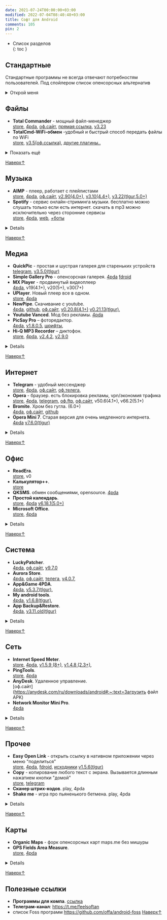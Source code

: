 ```yaml
---
date: 2021-07-24T00:00:00+03:00
modified: 2022-07-04T08:40:48+03:00
title: Софт для Android
comments: 105
pin: 2
---
```


- Список разделов  
{: toc }

## Стандартные
Стандартные программы не всегда отвечают потребностям пользователей.
Под спойлером список опенсорсных альтернатив
<details markdown="1">
<summary markdown="0">Открой меня</summary>
Файлы - Total commander
</details>

## Файлы
<div class="highlight22" markdown="1">

- **Total Commander** - мощный файл-менеджер<br>
  [store](https://play.google.com/store/apps/details?id=com.ghisler.android.TotalCommander),
  [4pda](https://4pda.to/forum/index.php?showtopic=224555), 
  [оф.сайт](https://www.ghisler.com/android.htm#download), 
  [прямая ссылка](https://www.ghisler.com/tcandroid3.apk), 
  [v3.23](https://tlgur.com/d/GW1rxPb4)
- **TotalCmd-WiFi-обмен** -удобный и быстрый способ передать файлы по WiFi<br>
  [store](https://play.google.com/store/apps/details?id=com.ghisler.tcplugins.wifitransfer), 
  [v3.5(оф.ссылка)](http://totalcommander.ch/aplg/tcandroidwifi35.apk), 
  [другие плагины..](https://www.ghisler.com/androidplugins/download/)
</div>

<details markdown="1">
<summary markdown="0">Показать ещё</summary>

- **TotalCmd USB stick plugin by OperaFan** - открывает флешки подключенные через OTG на китайских телефонах с обрезанной прошивкой.<br>
  [4pda](https://4pda.to/forum/index.php?showtopic=224555&st=3300#entry22427381), 
  [v1.3.6](https://tlgur.com/d/GVqJmM68), 
  [телега](https://t.me/FeelSoftAn/164)
- ES Проводник 3.2.5 - устарел. используй тотал
- Sync - синхронизация файлов p2p
- RAR - крутой архиватор
</details>

[Наверх↑](#top)

## Музыка
- **AIMP** - плеер, работает с плейлистами <br>
  [store](https://play.google.com/store/apps/details?id=com.aimp.player),
  [4pda](https://4pda.to/forum/index.php?showtopic=442204),
  [оф.сайт](http://www.aimp.ru/?do=download&os=android),
  [v2.90(4.0+)](https://tlgur.com/d/4AX2qxKg), 
  [v3.10(4.4+)](https://tlgur.com/d/4zexQ7lg), 
  [v3.22(tlgur,5.0+)](https://tlgur.com/d/8l6jQKDg)
- **Spotify** - сервис онлайн-стриминга музыки. бесплатно можно слушать только если есть интернет. скачать в mp3 можно исключительно через сторонние сервисы<br>
  [store](https://play.google.com/store/apps/details?id=com.spotify.music), 
  [4pda](https://4pda.to/forum/index.php?showtopic=248440),
  [web](https://open.spotify.com/), 
  [+боты](./telegram-bots.html#музыка)
<details markdown="1">

- **YouTube Music (vanced)** <br>
  [store](https://play.google.com/store/apps/details?id=com.google.android.apps.youtube.music), 
  [4pda](https://4pda.to/forum/index.php?showtopic=1005964),
  [web](https://music.youtube.com/)
- **Яндекс музыка (мод)**. [telegram](https://t.me/alexstranniklite/14131)
- **Deezer**. [4pda](https://4pda.to/forum/index.php?showtopic=485010)
- **Murglar**. Клиент для стримингов, скачивание. [4pda](https://4pda.to/forum/index.php?showtopic=905252)
- **PlayerPro**. [4pda](https://4pda.to/forum/index.php?showtopic=189092)
- **Shazam** - распознает что за песня сейчас играет. Лайт версия, мод с 4пда. Android 2.3+<br>
  [4pda](https://4pda.to/forum/index.php?showtopic=128657&st=3200#entry107887214),
  [telegram](https://t.me/s/feelsoftan?q=com.shazam.android), 
  [v1.1.0_Lite(2.3+)](https://anonfiles.com/r9bao16by3/Shazam_1.1.0_armeabi-v7a_apk), v12.19.0(6.0+), 9.37,0(5.0+)
</details>

[Наверх↑](#top)

## Медиа
- **QuickPic** - простая и шустрая галерея для стареньких устройств<br>
  [telegram](https://t.me/s/feelsoftan?q=com.alensw.PicFolder),
  [v3.5.0(tlgur)](https://tlgur.com/d/8BOdll0G)
- **Simple Gallery Pro** - опенсорсная галерея.
  [4pda](https://4pda.to/forum/index.php?showtopic=785182)
  [fdroid](https://f-droid.org/en/packages/com.simplemobiletools.gallery.pro/)
- **MX Player** - продвинутый видеоплеер<br>
  [4pda](https://4pda.to/forum/index.php?showtopic=253883),
  v19(4.1+), v20(5+), v30(7+)
- **UPlayer**. Новый плеер все в одном.<br>
  [store](https://play.google.com/store/apps/details?id=uplayer.video.player), 
  [4pda](https://4pda.to/forum/index.php?showtopic=900750)
- **NewPipe**. Скачивание с youtube.<br>
  [4pda](https://4pda.to/forum/index.php?showtopic=694195), 
  [github](https://github.com/TeamNewPipe/NewPipe/releases), 
  [оф.сайт](https://newpipe.net/#download), 
  [v0.20.8(4.1+)](https://tlgur.com/d/GL0ZDJ6G)
  [v0.21.13(tlgur)](https://tlgur.com/d/81vyjo6G), 
- **Youtube Vanced**. Мод без рекламы. 
  [4pda](https://4pda.to/forum/index.php?showtopic=916464)
- **PicSay Pro** – фоторедактор. <br>
  [4pda](https://4pda.to/forum/index.php?showtopic=131210),
  [v1.8.0.5](https://tlgur.com/d/GdX03zrG), 
  [шрифты](#), 
- **Hi-Q MP3 Recorder** – диктофон. <br>
  [store](https://play.google.com/store/apps/details?id=com.hiqrecorder.full),
  [4pda](https://4pda.to/forum/index.php?showtopic=210572),
  [v2.4.2](https://tlgur.com/d/4yq02Lb4),
  [v2.9.0](https://tlgur.com/d/8l6jMXVg)
<details markdown="1">

- **XRecorder** – запись экрана. <br>
  [store](https://play.google.com/store/apps/details?id=videoeditor.videorecorder.screenrecorder),
  [4pda](https://4pda.to/forum/index.php?showtopic=978817), 
  [v2.1.2 (5+)](https://tlgur.com/d/GaxZEpE8)
- **LazyMedia Deluxe**. [4pda](https://4pda.to/forum/index.php?showtopic=848635)
- **Кино HD**. [4pda](https://4pda.to/forum/index.php?showtopic=787648)
- **Wink** (мод)
- **PowerTube**
- **HD VideoBox** (закрыли)
</details>

[Наверх↑](#top)

## Интернет 
- **Telegram** - удобный мессенджер<br>
  [store](https://play.google.com/store/apps/details?id=org.telegram.messenger&hl=ru&gl=US),
  [4pda](https://4pda.to/forum/index.php?showtopic=948576), 
  [оф.сайт](https://telegram.org/android?setln=ru),
  [оф.телега](https://t.me/TAndroidAPK), 
- **Opera** - браузер. есть блокировка рекламы, vpn/экономия трафика<br>
  [store](https://play.google.com/store/apps/details?id=com.opera.browser),
  [4pda](https://4pda.to/forum/index.php?showtopic=438451), 
  [telegram](https://t.me/s/feelsoftan?q=om.opera.browser), 
  [оф.ftp](https://get.geo.opera.com/pub/opera/android/),
  [оф.сайт](https://download.opera.com),
  v50.6(4.1+), 
  v66.2(5.1+)
- **Bromite**. Хром без гугла. (6.0+)<br>
  [4pda](https://4pda.to/forum/index.php?showtopic=725481&st=100),
  [оф.сайт](https://www.bromite.org/#download-bromite),
  [github](https://github.com/bromite/bromite/releases)
- **Opera Mini 7**. Старая версия для очень медленного интернета.<br>
  [4pda](https://4pda.to/forum/index.php?showtopic=100813)
  [v7.6.0(tlgur)](https://tlgur.com/d/gvbZ51ng)
<details markdown="1">

- **Viber**
- **Instander**. Инста без рекламы
- **LoaderDroid**
- **Advanced Download Manager**
- **Flow** – клиент rutracker.org
- **Flud** – торрент клиент
</details>

[Наверх↑](#top)


## Офис
- **ReadEra**. <br>
  [store](https://play.google.com/store/apps/details?id=org.readera),
  v0
- **Калькулятор++**. <br>
  [store](https://play.google.com/store/apps/details?id=org.solovyev.android.calculator)
- **QKSMS**. обмен сообщениями, opensource. 
  [4pda](https://4pda.to/forum/index.php?showtopic=576815)
- **Простой календарь**. <br>
  [store](https://play.google.com/store/apps/details?id=com.simplemobiletools.calendar),
  [4pda](https://4pda.to/forum/index.php?showtopic=931531)
  [v6.18.1(5.0+)](https://tlgur.com/d/GPqWL5Lg) 
- **Microsoft Office**. <br>
  [store](https://play.google.com/store/apps/details?id=com.microsoft.office.officehubrow),
  [4pda](https://4pda.to/forum/index.php?showtopic=486245)
<details markdown="1">

- **Acode**. Редактор кода. <br>
  [store](https://play.google.com/store/apps/details?id=com.foxdebug.acodefree), 4pda
- **GitJournal**. Заметки. <br>
  [store](https://play.google.com/store/apps/details?id=io.gitjournal.gitjournal), 4pda,
  [оф.сайт](https://gitjournal.io/)
- **Aqua Mail**. <br>
  [store](https://play.google.com/store/apps/details?id=org.kman.AquaMail), 4pda
- **StyleNote** заметки
- **EBookDroid**. play, 4pda
- **ElectroDoc**. Справочник электронщика.<br>
  [store](https://play.google.com/store/apps/details?id=it.android.demi.elettronica),
  [4pda](https://4pda.to/forum/index.php?showtopic=221412&st=60),
  [v5.1(tlgur)](https://tlgur.com/d/4NqLExWg)
- **Переводчик**. play, 4pda
- **Секундомер**. play, 4pda
</details>

[Наверх↑](#top)


## Система
- **LuckyPatcher**. <br>
  [4pda](https://4pda.to/forum/index.php?showtopic=298302), 
  [оф.сайт](https://www.luckypatchers.com/lucky-patcher-all-versions/),
  [v9.7.0](https://tlgur.com/d/g306JW64)
- **Aurora Store**. <br>
  [4pda](https://4pda.to/forum/index.php?showtopic=887569), 
  [оф.сайт](https://files.auroraoss.com/AuroraStore/Stable/),
  [телега](https://t.me/AuroraOfficial), 
  [v4.0.7](https://tlgur.com/d/4x5bADY8), 
- **App&Game 4PDA**. <br>
  [4pda](https://4pda.to/forum/index.php?showtopic=275433),
  [v5.3.7(tlgur)](https://tlgur.com/d/89BMN9OG),
- **My android tools**. <br>
  [4pda](https://4pda.to/forum/index.php?showtopic=587771),
  [v1.6.8(tlgur)](https://tlgur.com/d/GL0ZNxBG), 
- **App Backup&Restore**. <br>
  [4pda](https://4pda.to/forum/index.php?showtopic=246407),
  [v3.11.old(tlgur)](https://tlgur.com/d/4kx3qvZ8)
<details markdown="1">

- **Darker Pro**. <br>
  [store](https://play.google.com/store/apps/details?id=com.mlhg.screenfilter#), 
  [4pda](https://4pda.to/forum/index.php?showtopic=538357)
- **Клавиатура Google**. play, 4pda
- **Microsoft Launcher**. play, 4pda
- **Launcher<3**. play, 4pda
- **Titanium Backup**. play, 4pda
- **Powerful Control**. play, 4pda
- **AdAway**
- **Adguard**

- **System App Remover**. 
  [телега](https://t.me/FeelSoftAn/170)
- **CPU Spy**. play, 4pda
- **Google Play Blocker**. 4pda
</details>

[Наверх↑](#top)


## Сеть
- **Internet Speed Meter**. <br>
  [store](https://play.google.com/store/apps/details?id=com.internet.speed.meter.lite),
  [4pda](https://4pda.to/forum/index.php?showtopic=453821), 
  [v1.5.9 (8+)](https://tlgur.com/d/G7BY5Nd8), 
  [v1.4.8 (2.3+)](https://tlgur.com/d/gpYyML04), 
- **PingTools**. <br>
  [store](https://play.google.com/store/apps/details?id=ua.com.streamsoft.pingtools),
  [4pda](https://4pda.to/forum/index.php?showtopic=398433)
- **AnyDesk**. Удаленное управление.<br>
  [оф.сайт](https://anydesk.com/ru/downloads/android#:~:text=Загрузить файл APK)
- **Network Monitor Mini Pro**.  
  [4pda](https://4pda.to/forum/index.php?showtopic=317393)
<details markdown="1">

- **OpenVPN**. play, 4pda
- **Unified Remote** - удобное управление компом. play, 4pda
- **Remote Ripple VNC**. play, 4pda
- **Network scanner**. play
- **Network Utilities** (4.1+). [4pda](https://4pda.to/forum/index.php?showtopic=608346)
- **kWS** - простой веб-сервер. <br>
  [4pda](https://4pda.to/forum/index.php?showtopic=532923), 
  [v1.5.1(tlgur)](https://tlgur.com/d/g30QqnO4)
- **primitive ftpd**. play,
  [GitHub](https://github.com/wolpi/prim-ftpd/releases)
- **IP Webcam**. play
- **4G LTE Switcher** - открывает системное меню переключения сети в режим "Только 4G" (если оно не вырезано из прошивки)<br>
  [store](https://play.google.com/store/apps/details?id=com.kliksob.forgswitch),
  [4pda](https://4pda.to/forum/index.php?showtopic=974135),
  [v1(tlgur)](https://tlgur.com/d/GbZ0rVdG),
- **TTL Master**. [4pda](https://4pda.to/forum/index.php?showtopic=647126)
</details>

[Наверх↑](#top)

## Прочее
- **Easy Open Link** - открыть ссылку в нативном приложении через меню "поделиться"<br>
  [store](https://play.google.com/store/apps/details?id=de.audioattack.openlink),
  [4pda](https://4pda.to/forum/index.php?showtopic=716031),
  [fdroid](https://f-droid.org/packages/de.audioattack.openlink/),
  [исходники](https://codeberg.org/marc.nause/easyopenlink)
  [v1.5.6(tlgur)](https://tlgur.com/d/8KXW06JG)
- **Copy** - копирование любого текст с экрана. Вызывается длинным нажатием кнопки "домой"<br>
  [store](https://play.google.com/store/apps/details?id=com.weberdo.apps), 
  [telegram](https://t.me/s/feelsoftan?q=com.weberdo.apps)
- **Сканер штрих-кодов**. play, 4pda
- **Shake me** - игра про пьяненького бетмена. play, 4pda
<details markdown="1">

- **Виджет громкости**. play, 4pda
- **Mi Band Master**. play, 4pda
- **To Clipboard** - скопировать текст через функцию "поделиться"
  [play](https://play.google.com/store/apps/details?id=be.shiro.android.toclipboard)
- **Copy Link to Clipboard** - скопировать ссылку вместо ее открытия в браузере
  [play](https://play.google.com/store/apps/details?id=nl.robwu.copylink)
</details>

[Наверх↑](#top)

## Карты
- **Organic Maps** - форк опенсорсных карт maps.me без мишуры
- **GPS Fields Area Measure**.<br>
  [store](https://play.google.com/store/apps/details?id=lt.noframe.fieldsareameasure),
  [4pda](https://4pda.to/forum/index.php?showtopic=745108)
<details markdown="1">

- **Gmaps**. play
- **Яндекс карты**. play, 4pda
- **2gis**. play
- **Ontaxi** - удобное такси (украина), play
- **Bolt** - такси
- **Uklon** - такси
- **Blablacar** - поиск попутчиков. play, 4pda, оф.сайт, web
</details>

[Наверх↑](#top)

## Полезные ссылки
- **Программы для компа**. [ссылка](./android-firmware.md#программы-и-утилиты)
- **Телеграм-канал**: <https://t.me/feelsoftan>
- список Foss программ <https://github.com/offa/android-foss>
[Наверх↑](#top)
